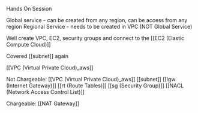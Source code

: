 Hands On Session

Global service - can be created from any region, can be access from any region
Regional Service - needs to be created in VPC (NOT Global Service)

Well create
VPC, EC2, security groups and connect to the [[EC2 (Elastic Compute Cloud)]]

Covered [[subnet]] again 

[[VPC (Virtual Private Cloud)_aws]]

Not Chargeable:
[[VPC (Virtual Private Cloud)_aws]]
[[subnet]]
[[Igw (Internet Gateway)]]
[[rt (Route Tables)]]
[[sg (Security Group)]]
[[NACL (Network Access Control List)]]

Chargeable:
[[NAT Gateway]]

